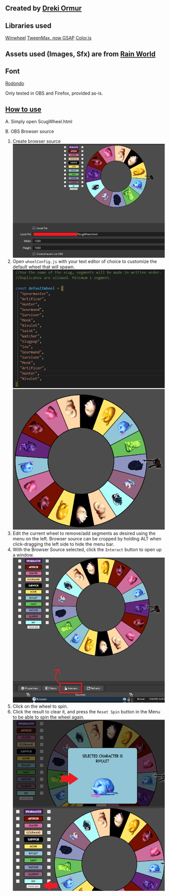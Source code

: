 ## **Created by [Dreki Ormur](https://bsky.app/profile/drekiormur.bsky.social)**

## Libraries used  
[Winwheel](https://github.com/zarocknz/javascript-winwheel)
[TweenMax, now GSAP](https://gsap.com/)
[Color.js](https://colorjs.io/docs/contrast)

## Assets used (Images, Sfx) are from [Rain World](https://store.steampowered.com/app/312520/Rain_World/)

## Font  
[Rodondo](https://www.dafont.com/rodondo.font)

Only tested in OBS and Firefox, provided as-is.

## <ins>How to use</ins>

A. Simply open ScugWheel.html  

B. OBS Browser source  
 1. Create browser source
 ![](Example/OBS_Source.png)
 2. Open `wheelConfig.js` with your text editor of choice to customize the default wheel that will spawn.
 ![](Example/ConfigWheel1.png) ![](Example/ConfigWheel2.png)
 3. Edit the current wheel to remove/add segments as desired using the menu on the left. Browser source can be cropped by holding ALT when click-dragging the left side to hide the menu bar.
 4. With the Browser Source selected, click the `Interact` button to open up a window. ![](Example/OBS_Interact.png)
 5. Click on the wheel to spin.  
 6. Click the result to clear it, and press the `Reset Spin` button in the Menu to be able to spin the wheel again.
 ![](Example/OBS_ResetWheel.png)
